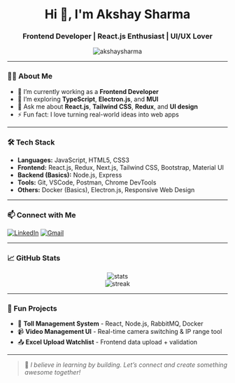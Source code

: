 <h1 align="center">Hi 👋, I'm Akshay Sharma</h1>
<h3 align="center">Frontend Developer | React.js Enthusiast | UI/UX Lover</h3>

<p align="center">
  <img src="https://komarev.com/ghpvc/?username=akshaysharma&label=Profile%20views&color=0e75b6&style=flat" alt="akshaysharma" />
</p>

---

### 👨‍💻 About Me

- 🔭 I’m currently working as a **Frontend Developer**
- 🌱 I’m exploring **TypeScript**, **Electron.js**, and **MUI**
- 💬 Ask me about **React.js**, **Tailwind CSS**, **Redux**, and **UI design**
- ⚡ Fun fact: I love turning real-world ideas into web apps

---

### 🛠️ Tech Stack

- **Languages:** JavaScript, HTML5, CSS3
- **Frontend:** React.js, Redux, Next.js, Tailwind CSS, Bootstrap, Material UI
- **Backend (Basics):** Node.js, Express
- **Tools:** Git, VSCode, Postman, Chrome DevTools
- **Others:** Docker (Basics), Electron.js, Responsive Web Design

---

### 📫 Connect with Me

[![LinkedIn](https://img.shields.io/badge/LinkedIn-blue?logo=linkedin&logoColor=white)](https://www.linkedin.com/in/akshay-sharma-b30720235)
[![Gmail](https://img.shields.io/badge/Gmail-D14836?logo=gmail&logoColor=white)](mailto:akshaysharma58194@gmail.com)

---

### 📈 GitHub Stats

<p align="center">
  <img src="https://github-readme-stats.vercel.app/api?username=aksharma-1&show_icons=true&theme=radical" alt="stats" />
  <br />
  <img src="https://github-readme-streak-stats.herokuapp.com?user=aksharma-1&theme=radical" alt="streak" />
</p>

---

### 🧠 Fun Projects

- 🎯 **Toll Management System** - React, Node.js, RabbitMQ, Docker
- 📹 **Video Management UI** - Real-time camera switching & IP range tool
- 📤 **Excel Upload Watchlist** - Frontend data upload + validation

---

> 🔄 _I believe in learning by building. Let’s connect and create something awesome together!_

